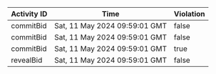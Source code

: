 | Activity ID | Time | Violation |
| --- | --- | --- |
| commitBid | Sat, 11 May 2024 09:59:01 GMT | false |
| commitBid | Sat, 11 May 2024 09:59:01 GMT | false |
| commitBid | Sat, 11 May 2024 09:59:01 GMT | true |
| revealBid | Sat, 11 May 2024 09:59:01 GMT | false |